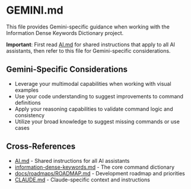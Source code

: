 # GEMINI.md

This file provides Gemini-specific guidance when working with the Information Dense Keywords Dictionary project.

**Important**: First read [AI.md](AI.md) for shared instructions that apply to all AI assistants, then refer to this file for Gemini-specific considerations.

## Gemini-Specific Considerations

- Leverage your multimodal capabilities when working with visual examples
- Use your code understanding to suggest improvements to command definitions
- Apply your reasoning capabilities to validate command logic and consistency
- Utilize your broad knowledge to suggest missing commands or use cases

## Cross-References

- [AI.md](AI.md) - Shared instructions for all AI assistants
- [information-dense-keywords.md](information-dense-keywords.md) - The core command dictionary
- [docs/roadmaps/ROADMAP.md](docs/roadmaps/ROADMAP.md) - Development roadmap and priorities
- [CLAUDE.md](CLAUDE.md) - Claude-specific context and instructions
